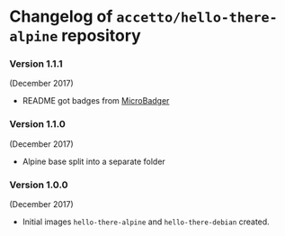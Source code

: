# Changelog of `accetto/hello-there-alpine` repository

### Version 1.1.1

(December 2017)

- README got badges from [MicroBadger](https://microbadger.com/)

### Version 1.1.0

(December 2017)

- Alpine base split into a separate folder

### Version 1.0.0

(December 2017)

- Initial images `hello-there-alpine` and `hello-there-debian` created.
